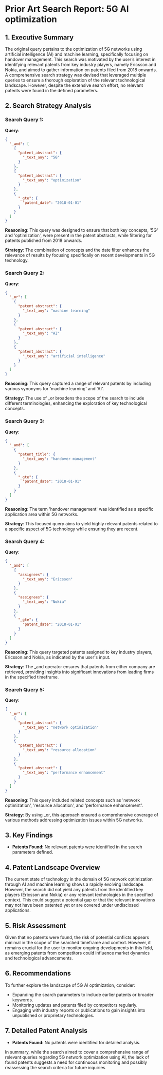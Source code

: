 # Prior Art Search Report: 5G AI optimization

## 1. Executive Summary
The original query pertains to the optimization of 5G networks using artificial intelligence (AI) and machine learning, specifically focusing on handover management. This search was motivated by the user’s interest in identifying relevant patents from key industry players, namely Ericsson and Nokia, and aimed to gather information on patents filed from 2018 onwards. A comprehensive search strategy was devised that leveraged multiple queries to ensure a thorough exploration of the relevant technological landscape. However, despite the extensive search effort, no relevant patents were found in the defined parameters.

## 2. Search Strategy Analysis

### Search Query 1:
**Query**: 
```json
{
  "_and": [
    {
      "patent_abstract": {
        "_text_any": "5G"
      }
    },
    {
      "patent_abstract": {
        "_text_any": "optimization"
      }
    },
    {
      "_gte": {
        "patent_date": "2018-01-01"
      }
    }
  ]
}
```
**Reasoning**: This query was designed to ensure that both key concepts, '5G' and 'optimization', were present in the patent abstracts, while filtering for patents published from 2018 onwards. 

**Strategy**: The combination of concepts and the date filter enhances the relevance of results by focusing specifically on recent developments in 5G technology.

### Search Query 2:
**Query**: 
```json
{
  "_or": [
    {
      "patent_abstract": {
        "_text_any": "machine learning"
      }
    },
    {
      "patent_abstract": {
        "_text_any": "AI"
      }
    },
    {
      "patent_abstract": {
        "_text_any": "artificial intelligence"
      }
    }
  ]
}
```
**Reasoning**: This query captured a range of relevant patents by including various synonyms for 'machine learning' and 'AI'.

**Strategy**: The use of _or broadens the scope of the search to include different terminologies, enhancing the exploration of key technological concepts.

### Search Query 3:
**Query**:
```json
{
  "_and": [
    {
      "patent_title": {
        "_text_any": "handover management"
      }
    },
    {
      "_gte": {
        "patent_date": "2018-01-01"
      }
    }
  ]
}
```
**Reasoning**: The term 'handover management' was identified as a specific application area within 5G networks.

**Strategy**: This focused query aims to yield highly relevant patents related to a specific aspect of 5G technology while ensuring they are recent.

### Search Query 4:
**Query**:
```json
{
  "_and": [
    {
      "assignees": {
        "_text_any": "Ericsson"
      }
    },
    {
      "assignees": {
        "_text_any": "Nokia"
      }
    },
    {
      "_gte": {
        "patent_date": "2018-01-01"
      }
    }
  ]
}
```
**Reasoning**: This query targeted patents assigned to key industry players, Ericsson and Nokia, as indicated by the user's input.

**Strategy**: The _and operator ensures that patents from either company are retrieved, providing insights into significant innovations from leading firms in the specified timeframe.

### Search Query 5:
**Query**:
```json
{
  "_or": [
    {
      "patent_abstract": {
        "_text_any": "network optimization"
      }
    },
    {
      "patent_abstract": {
        "_text_any": "resource allocation"
      }
    },
    {
      "patent_abstract": {
        "_text_any": "performance enhancement"
      }
    }
  ]
}
```
**Reasoning**: This query included related concepts such as 'network optimization', 'resource allocation', and 'performance enhancement'.

**Strategy**: By using _or, this approach ensured a comprehensive coverage of various methods addressing optimization issues within 5G networks.

## 3. Key Findings
- **Patents Found**: No relevant patents were identified in the search parameters defined.

## 4. Patent Landscape Overview
The current state of technology in the domain of 5G network optimization through AI and machine learning shows a rapidly evolving landscape. However, the search did not yield any patents from the identified key players (Ericsson and Nokia) or any relevant technologies in the specified context. This could suggest a potential gap or that the relevant innovations may not have been patented yet or are covered under undisclosed applications.

## 5. Risk Assessment
Given that no patents were found, the risk of potential conflicts appears minimal in the scope of the searched timeframe and context. However, it remains crucial for the user to monitor ongoing developments in this field, as emerging patents from competitors could influence market dynamics and technological advancements.

## 6. Recommendations
To further explore the landscape of 5G AI optimization, consider:
- Expanding the search parameters to include earlier patents or broader keywords.
- Monitoring updates and patents filed by competitors regularly.
- Engaging with industry reports or publications to gain insights into unpublished or proprietary technologies.

## 7. Detailed Patent Analysis
- **Patents Found**: No patents were identified for detailed analysis.

In summary, while the search aimed to cover a comprehensive range of relevant queries regarding 5G network optimization using AI, the lack of found patents suggests a need for continuous monitoring and possibly reassessing the search criteria for future inquiries.